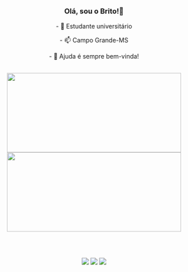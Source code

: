 <div align="center">
  <h3>Olá, sou o Brito!👋</h3>

  <p> - 🔭 Estudante universitário</p>
  <p> - 📫 Campo Grande-MS</p>
  <p> - 🌱 Ajuda é sempre bem-vinda!</p>

##

  <img height="182em" width="400em" src="https://github-readme-stats-six-xi-85.vercel.app/api/top-langs/?username=brito219&count_private=true&layout=compact&langs_count=10&hide_border=true&title_color=00bfbf&icon_color=00bfbf&text_color=c9d1d9&bg_color=0d1117"/>
  <img height="182em" width="400em" src="https://github-readme-stats-six-xi-85.vercel.app/api?username=brito219&count_private=true&layout=compact&langs_count=10&hide_border=true&title_color=00bfbf&icon_color=00bfbf&text_color=c9d1d9&bg_color=0d1117"/>
</div>

##

<div align="center">
  <br>
 
  <a href="https://discord.com/users/348612974056833045" target="_blank"><img src="https://img.shields.io/badge/Discord-7289DA?style=for-the-badge&logo=discord&logoColor=white" target="_blank"></a> 
  <a href="mailto:jpxzd1@gmail.com"><img src="https://img.shields.io/badge/-Gmail-%23333?style=for-the-badge&logo=gmail&logoColor=white" target="_blank"></a>
  <a href="https://www.linkedin.com/in/brito219" target="_blank"><img src="https://img.shields.io/badge/-LinkedIn-%230077B5?style=for-the-badge&logo=linkedin&logoColor=white" target="_blank"></a> 
</div>
